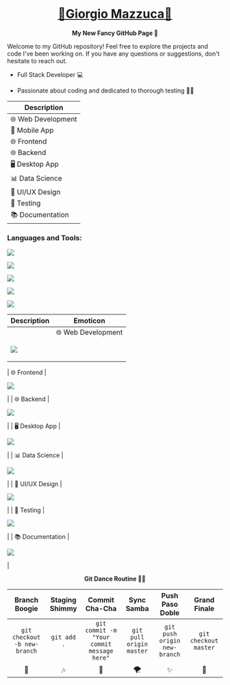 <h1 align="center">
  <b style="text-transform: capitalize;"><a href="https://www.linkedin.com/in/giorgio-mazzuca/">🌟Giorgio Mazzuca🌟</a></b>
</h1>

<p align="center">
  <b>My New Fancy GitHub Page 🚀</b>
</p>

Welcome to my GitHub repository! Feel free to explore the projects and code I've been working on. If you have any questions or suggestions, don't hesitate to reach out.


+ Full Stack Developer 💻

+ Passionate about coding and dedicated to thorough testing 🧑‍💻

| Description         |
| ------------------- |
| 🌐 Web Development   |
| 📱 Mobile App        |
| 🌐 Frontend          |
| 🌐 Backend           |
| 🖥️ Desktop App      |
| 📊 Data Science      |
| 🎨 UI/UX Design      |
| 🧪 Testing           |
| 📚 Documentation     |

<h3 align="left">Languages and Tools:</h3>

<p> 
  <a href="https://skillicons.dev">
    <img src="https://skillicons.dev/icons?i=html,css,js,nodejs,ruby" />
  </a>
</p>

<p> 
  <a href="https://skillicons.dev">
    <img src="https://skillicons.dev/icons?i=angular,react,vue,typescript" />
  </a>
</p>

<p> 
  <a href="https://skillicons.dev">
    <img src="https://skillicons.dev/icons?i=git,github" />
  </a>
</p>

<p> 
  <a href="https://skillicons.dev">
    <img src="https://skillicons.dev/icons?i=postgres,sqlite" />
  </a>
</p>

<p> 
  <a href="https://skillicons.dev">
    <img src="https://skillicons.dev/icons?i=figma" />
  </a>
</p>


| Description         | Emoticon |
| ------------------- | -------- |
|    |  🌐 Web Development       |
|  <p><a href="https://skillicons.dev"><img src="https://skillicons.dev/icons?i=html,css,js,nodejs,ruby" /></a></p>|


| 🌐 Frontend          | 
  <p><a href="https://skillicons.dev"><img src="https://skillicons.dev/icons?i=angular,react,vue,typescript" /></a></p>
|
| 🌐 Backend           | 
  <p><a href="https://skillicons.dev"><img src="https://skillicons.dev/icons?i=git,github" /></a></p>
|
| 🖥️ Desktop App      | 
  <p><a href="https://skillicons.dev"><img src="https://skillicons.dev/icons?i=git,github" /></a></p>
|
| 📊 Data Science      | 
  <p><a href="https://skillicons.dev"><img src="https://skillicons.dev/icons?i=git,github" /></a></p>
|
| 🎨 UI/UX Design      | 
  <p><a href="https://skillicons.dev"><img src="https://skillicons.dev/icons?i=figma" /></a></p>
|
| 🧪 Testing           | 
  <p><a href="https://skillicons.dev"><img src="https://skillicons.dev/icons?i=figma" /></a></p>
|
| 📚 Documentation     | 
  <p><a href="https://skillicons.dev"><img src="https://skillicons.dev/icons?i=figma" /></a></p>
|






<p align="center">
  <b>Git Dance Routine 🕺💃</b>
</p>
                                                         
| Branch Boogie                        | Staging Shimmy                        | Commit Cha-Cha                       | Sync Samba                           | Push Paso Doble                      | Grand Finale                         |
| :--------:                           | :--------:                            | :--------:                           | :--------:                           | :--------:                           | :--------:                           |
| `git checkout -b new-branch`         | `git add .`                           | `git commit -m "Your commit message here"` | `git pull origin master`            | `git push origin new-branch`        | `git checkout master`               |
|   🎵                                  |   🎶                                  |   🚀                                  |   🌪️                                |   ✨                                  |   🌈                                 |


